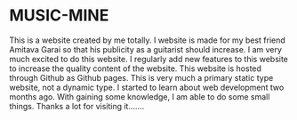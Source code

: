 # MUSIC-MINE

This is a website created by me totally. I website is made for my best friend Amitava Garai so that his publicity as a guitarist should increase. 
I am very much excited to do this website. I regularly add new features to this website to increase the quality content of the website. 
This website is hosted through Github as Github pages. This is very much a primary static type website, not a dynamic type. I started to learn about web development two months ago. With gaining some knowledge, I am able to do some small things. Thanks a lot for visiting it.......

